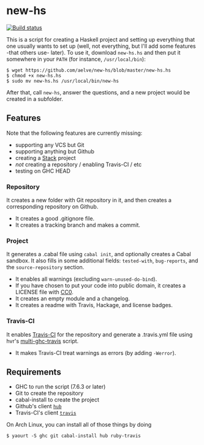 # new-hs

[![Build status](https://secure.travis-ci.org/aelve/new-hs.svg)](http://travis-ci.org/aelve/new-hs)

This is a script for creating a Haskell project and setting up everything that one usually wants to set up (well, not everything, but I'll add some features -that others use- later). To use it, download `new-hs.hs` and then put it somewhere in your `PATH` (for instance, `/usr/local/bin`):

    $ wget https://github.com/aelve/new-hs/blob/master/new-hs.hs
    $ chmod +x new-hs.hs
    $ sudo mv new-hs.hs /usr/local/bin/new-hs

After that, call `new-hs`, answer the questions, and a new project would be created in a subfolder.

## Features

Note that the following features are currently missing:

  * supporting any VCS but Git
  * supporting anything but Github
  * creating a [Stack](http://haskellstack.org) project
  * *not* creating a repository / enabling Travis-CI / etc
  * testing on GHC HEAD

### Repository

It creates a new folder with Git repository in it, and then creates a corresponding repository on Github.

  * It creates a good .gitignore file.
  * It creates a tracking branch and makes a commit.

### Project

It generates a .cabal file using `cabal init`, and optionally creates a Cabal sandbox. It also fills in some additional fields: `tested-with`, `bug-reports`, and the `source-repository` section.

  * It enables all warnings (excluding `warn-unused-do-bind`).
  * If you have chosen to put your code into public domain, it creates a LICENSE file with [CC0](https://creativecommons.org/publicdomain/zero/1.0/legalcode).
  * It creates an empty module and a changelog.
  * It creates a readme with Travis, Hackage, and license badges.

### Travis-CI

It enables [Travis-CI](http://travis-ci.org/) for the repository and generate a .travis.yml file using hvr's [multi-ghc-travis](https://github.com/hvr/multi-ghc-travis) script.

  * It makes Travis-CI treat warnings as errors (by adding `-Werror`).

## Requirements

* GHC to run the script (7.6.3 or later)
* Git to create the repository
* cabal-install to create the project
* Github's client [`hub`](https://github.com/github/hub)
* Travis-CI's client [`travis`](https://github.com/travis-ci/travis.rb)

On Arch Linux, you can install all of those things by doing

    $ yaourt -S ghc git cabal-install hub ruby-travis
